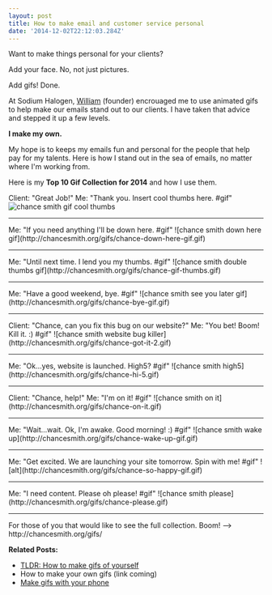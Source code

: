 ```yaml
---
layout: post
title: How to make email and customer service personal
date: '2014-12-02T22:12:03.284Z'
---
```


Want to make things personal for your clients?

Add your face. No, not just pictures.

Add gifs! Done.

At Sodium Halogen, [William](http://sodiumhalogen.com) (founder) encrouaged me to use animated gifs to help make our emails stand out to our clients. I have taken that advice and stepped it up a few levels.

**I make my own.**

My hope is to keeps my emails fun and personal for the people that help pay for my talents. Here is how I stand out in the sea of emails, no matter where I'm working from.

Here is my **Top 10 Gif Collection for 2014** and how I use them.

Client: "Great Job!"
Me: "Thank you. Insert cool thumbs here. #gif"
![chance smith gif cool thumbs](http://chancesmith.org/gifs/chance-cool-thumb.gif)
<hr/>
Me: "If you need anything I'll be down here. #gif"
![chance smith down here gif](http://chancesmith.org/gifs/chance-down-here-gif.gif)
<hr/>
Me: "Until next time. I lend you my thumbs. #gif"
![chance smith double thumbs gif](http://chancesmith.org/gifs/chance-gif-thumbs.gif)
<hr/>
Me: "Have a good weekend, bye. #gif"
![chance smith see you later gif](http://chancesmith.org/gifs/chance-bye-gif.gif)
<hr/>
Client: "Chance, can you fix this bug on our website?"
Me: "You bet! Boom! Kill it. :) #gif"
![chance smith website bug killer](http://chancesmith.org/gifs/chance-got-it-2.gif)
<hr/>
Me: "Ok...yes, website is launched. High5? #gif"
![chance smith high5](http://chancesmith.org/gifs/chance-hi-5.gif)
<hr/>
Client: "Chance, help!"
Me: "I'm on it! #gif"
![chance smith on it](http://chancesmith.org/gifs/chance-on-it.gif)
<hr/>
Me: "Wait...wait. Ok, I'm awake. Good morning! :) #gif"
![chance smith wake up](http://chancesmith.org/gifs/chance-wake-up-gif.gif)
<hr/>
Me: "Get excited. We are launching your site tomorrow. Spin with me! #gif"
![alt](http://chancesmith.org/gifs/chance-so-happy-gif.gif)
<hr/>
Me: "I need content. Please oh please! #gif"
![chance smith please](http://chancesmith.org/gifs/chance-please.gif)
<hr/>
For those of you that would like to see the full collection.
Boom! --> http://chancesmith.org/gifs/

**Related Posts:**

- [TLDR: How to make gifs of yourself](http://blog.chancesmith.org/how-to-make-your-own-gifs-tldr/)
- How to make your own gifs (link coming)
- [Make gifs with your phone]()